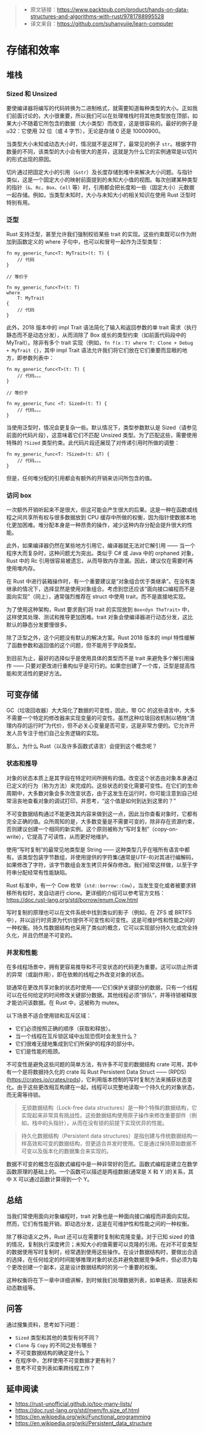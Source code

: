 >* 原文链接：https://www.packtpub.com/product/hands-on-data-structures-and-algorithms-with-rust/9781788995528
>* 译文来自：https://github.com/suhanyujie/learn-computer

# 存储和效率
## 堆栈
### Sized 和 Unsized
要使编译器将编写的代码转换为二进制格式，就需要知道每种类型的大小。正如我们前面讨论的，大小很重要，所以我们可以在处理堆栈时将其他类型放在顶部，如果大小不随着它所包含的数据（大小类型）而改变，这是很容易的。最好的例子是 u32：它使用 32 位（或 4 字节），无论是存储 0 还是 10000900。

当类型大小未知或动态大小时，情况就不是这样了，最常见的例子 `str`。根据字符数量的不同，该类型的大小会有很大的差异，这就是为什么它的实例通常是以切片的形式出现的原因。

切片通过把固定大小的引用（`&str`）及长度存储到堆中来解决大小问题。与指针类似，这是一个固定大小的映射前面提到的未知大小值的视图。每次创建某种类型的指针（`&`、`Rc`、`Box`、`Cell` 等）时，引用都会把长度和一些（固定大小）元数据一起存储。例如，当类型未知时，大小与未知大小的相关知识在使用 Rust 泛型时特别有用。

### 泛型
Rust 支持泛型，甚至允许我们强制校验某些 trait 的实现。这些约束既可以作为附加到函数定义的 where 子句中，也可以和冒号一起作为泛型类型：

```
fn my_generic_func<T: MyTrait>(t: T) {
    // 代码
}

// 等价于

fn my_generic_func<T>(t: T)
where
    T: MyTrait
{
    // 代码
}
```

此外，2018 版本中的 impl Trait 语法简化了输入和返回参数的单 trait 需求（执行静态而不是动态分发），从而消除了 Box 或长的类型约束（如前面代码段中的 MyTrait）。除非有多个 trait 实现（例如，`fn f(x：T) where T: Clone + Debug + MyTrait {}`，其中 impl Trait 语法允许我们将它们放在它们重要而显眼的地方，即参数列表中：

```
fn my_generic_func<T>(t: T) {
    // 代码。。。
}

// 等价于

fn my_generic_func <T: Sized>(t: T) {
    // 代码。。。
}
```

当使用泛型时，情况会更复杂一些。默认情况下，类型参数默认是 Sized（请参见前面的代码片段），这意味着它们不匹配 Unsized 类型。为了匹配这些，需要使用特殊的 `?Sized` 类型约束。此代码片段还展现了对传递引用时所做的调整：

```
fn my_generic_func<T: ?Sized>(t: &T) {
    // 代码。。。
}
```

但是，任何堆分配的引用都会有额外的开销来访问所包含的值。

### 访问 box
一次额外开销听起来不是很大，但这可能会产生很大的后果。这是一种在函数或线程之间共享所有权与很多数据放到 CPU 缓存中所做的权衡，因为指针使数据本地化更加困难。堆分配本身是一种昂贵的操作，减少这种内存分配会提升很大的性能。

此外，如果编译器仍然在某些地方引用它，编译器就无法对它解引用 —— 当一个程序大而复杂时，这种问题尤为突出。类似于 C# 或 Java 中的 orphaned 对象，Rust 中的 Rc 引用很容易被遗忘，从而导致内存泄漏。因此，建议仅在需要时再使用堆内存。

在 Rust 中进行装箱操作时，有一个重要建议是“对象组合优于类继承”。在没有类继承的情况下，选择显然是使用对象组合。考虑到您还应该“面向接口编程而不是面向实现”（同上），通常强烈推荐在 struct 中使用 trait，而不是直接地实现。

为了使用这种架构，Rust 要求我们将 trait 的实现放到 `Box<dyn TheTrait>` 中，这样使其处理、测试和推导更加困难。trait 对象会使编译器进行动态分发，这比默认的静态分发要慢很多。

除了泛型之外，这个问题没有默认的解决方案。Rust 2018 版本的 impl 特性缓解了函数参数和返回值的这个问题，但不能用于字段类型。

到目前为止，最好的选择似乎是使用具体的类型而不是 trait 来避免多个解引用操作 —— 只要对更改进行重构似乎是可行的。如果您创建了一个库，泛型是提高性能和灵活性的更好方法。


## 可变存储
GC（垃圾回收器）大大简化了数据的可变性，因此，带 GC 的这些语言中，大多不需要一个特定的修改器来实现变量的可变性。虽然这种垃圾回收机制以牺牲“清理内存的运行时”为代价，但不必关心变量是否可变，这是非常方便的。它允许开发人员专注于他们自己业务逻辑的实现。

那么，为什么 Rust（以及许多函数式语言）会提到这个概念呢？

### 状态和推导

对象的状态本质上是其字段在特定时间所拥有的值。改变这个状态由对象本身通过已定义的行为（称为方法）来完成的。这些状态的变化需要可变性。在它们的生命周期中，大多数对象会多次改变状态，由于这发生在运行时，你可能注意到自己经常沮丧地查看对象的调试打印，并思考，“这个值是如何到达到这里的？”

不可变数据结构通过不能更改其内容来做到这一点，因此当你查看对象时，它都有完全正确的值。众所周知的是，大多数变量是不需要可变的，除非存在资源约束，否则建议创建一个相同的新实例。这个原则被称为“写时复制”（copy-on-write），它提高了可读性，从而更好地维护。

使用“写时复制”的最常见地类型是 String —— 这种类型几乎在哦所有语言中都有。该类型包装字节数组，并使用提供的字符集(通常是UTF-8)对其进行编解码，如果修改了字符，该字节数组会发生拷贝并保存修改。我们经常这样做，以至于字符串分配经常有性能缺陷。

Rust 标准中，有一个 Cow 枚举（`std::borrow::Cow`），当发生变化或者被要求转移所有权时，发自动进行 clone。更详细的介绍可以参考官方文档：https://doc.rust-lang.org/std/borrow/enum.Cow.html

写时复制的原理也可以在文件系统中找到类似的影子（例如，在 ZFS 或 BRTFS 中），并以运行时资源为代价提供不可变性和可变性。这是可维护性和性能之间的一种权衡。持久性数据结构也采用了类似的概念，它可以实现部分持久化或完全持久化，并且仍然是不可变的。

### 并发和性能
在多线程场景中，拥有更容易推导和不可变状态的代码更为重要。这可以防止所谓的异常（或副作用），即在依赖的线程之外改变对象的状态。

锁通常在更改共享对象的状态时使用——它们保护关键部分的数据，只有一个线程可以在任何给定的时间修改关键部分数据。其他线程必须“排队”，并等待锁被释放才能访问该数据。在 Rust 中，这被称为 mutex。

以下场景不适合使用锁和互斥区域：
* 它们必须按照正确的顺序（获取和释放）。
* 当一个线程在互斥锁区域中出现恐慌时会发生什么？
* 它们很难无缝地集成到它们所保护的程序的部分中。
* 它们是性能的瓶颈。

不可变性是避免这些问题的简单方法，有许多不可变的数据结构 crate 可用，其中有一个是将数据持久化的 crate 叫 Rust Persistent Data Struct —— (RPDS)(https://crates.io/crates/rpds)，它利用版本控制的写时复制方法来捕获状态变化。由于这些更改相互构建在一起，线程可以完整地读取一个持久化的对象状态，而无需等待锁。

>无锁数据结构（Lock-free data structures）是一种个特殊的数据结构，它实现起来非常具有挑战性。这些数据结构使用原子操作来修改重要部件（例如，栈中的头指针），从而在没有锁的前提下实现优异的性能。

>持久化数据结构（Persistent data structures）是指创建与传统数据结构一样高效和可变的数据结构，但更适合并发时使用。它是通过保持原始数据不可变以及版本化的数据集合来实现的。

数据不可变的概念在函数式编程中是一种非常好的范式。函数式编程是建立在数学函数原理的基础上的。一个函数可以描述是两组数据(通常是 X 和 Y )的关系，其中 X 可以通过函数计算得到一个 Y。

## 总结
当我们常使用面向对象编程时，trait 对象也是一种面向接口编程而非面向实现。然而，它们有性能开销，即动态分发，这是在可维护性和性能之间的一种权衡。

除了移动语义之外，Rust 还可以在需要时复制和克隆变量。对于已知 sized 的值的情况，复制执行深度拷贝；未知大小的值需要可以克隆的引用。在对不可变类型的数据使用写时复制时，经常遇到使用这些操作。在设计数据结构时，要做出合适的选择，在任何给定的时间能够推理对象的状态并避免数据竞争条件，但必须为每个更改创建一个副本，这是设计数据结构时的另一个重要的权衡。

这种权衡将在下一章中详细讲解，到时候我们处理数据列表，如单链表、双链表和动态数组等。

## 问答
通过搜集资料，思考如下问题：
* `Sized` 类型和其他的类型有何不同？
* `Clone` 与 `Copy` 的不同之处有哪些？
* 不可变数据结构的确定是什么？
* 在程序中，怎样使用不可变数据才更有利？
* 思考不可变列表如果跨线程工作？

## 延申阅读
* https://rust-unofficial.github.io/too-many-lists/
* https://doc.rust-lang.org/std/mem/fn.size_of.html
* https://en.wikipedia.org/wiki/Functional_programming
* https://en.wikipedia.org/wiki/Persistent_data_structure
